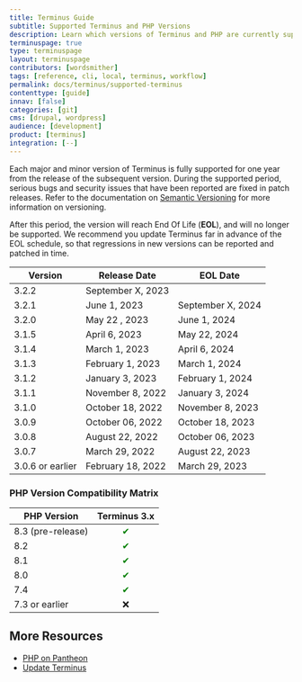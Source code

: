```yaml
---
title: Terminus Guide
subtitle: Supported Terminus and PHP Versions
description: Learn which versions of Terminus and PHP are currently supported.
terminuspage: true
type: terminuspage
layout: terminuspage
contributors: [wordsmither]
tags: [reference, cli, local, terminus, workflow]
permalink: docs/terminus/supported-terminus
contenttype: [guide]
innav: [false]
categories: [git]
cms: [drupal, wordpress]
audience: [development]
product: [terminus]
integration: [--]
---
```


Each major and minor version of Terminus is fully supported for one year from the release of the subsequent version. During the supported period, serious bugs and security issues that have been reported are fixed in patch releases. Refer to the documentation on [Semantic Versioning](https://semver.org/) for more information on versioning.

After this period, the version will reach End Of Life (**EOL**), and will no longer be supported. We recommend you update Terminus far in advance of the EOL schedule, so that regressions in new versions can be reported and patched in time.

| Version          | Release Date      | EOL Date        |
|------------------|-------------------|-----------------|
| 3.2.2            | September X, 2023 |                 |
| 3.2.1            | June 1, 2023      | September X, 2024 |
| 3.2.0            | May 22 , 2023     | June 1, 2024    |
| 3.1.5            | April 6, 2023     | May 22, 2024    |
| 3.1.4            | March 1, 2023     | April 6, 2024   |
| 3.1.3            | February 1, 2023  | March 1, 2024   |
| 3.1.2            | January 3, 2023   | February 1, 2024 |
| 3.1.1            | November 8, 2022  | January 3, 2024 |
| 3.1.0            | October 18, 2022  | November 8, 2023 |
| 3.0.9            | October 06, 2022  | October 18, 2023 |
| 3.0.8            | August 22, 2022   | October 06, 2023 |
| 3.0.7            | March 29, 2022    | August 22, 2023 |
| 3.0.6 or earlier | February 18, 2022 | March 29, 2023  |

### PHP Version Compatibility Matrix

| PHP Version | Terminus 3.x |
| ----------- | :-----------: |
| 8.3 (pre-release) | <span style="color:green">✔</span>         |
| 8.2 | <span style="color:green">✔</span>         |
| 8.1 | <span style="color:green">✔</span>         |
| 8.0 | <span style="color:green">✔</span>        |
| 7.4 | <span style="color:green">✔</span>         |
| 7.3 or earlier | ❌          |

## More Resources

- [PHP on Pantheon](/guides/php)
- [Update Terminus](/terminus/updates)
